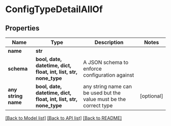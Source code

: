 # ConfigTypeDetailAllOf


## Properties
Name | Type | Description | Notes
------------ | ------------- | ------------- | -------------
**name** | **str** |  | 
**schema** | **bool, date, datetime, dict, float, int, list, str, none_type** | A JSON schema to enforce configuration against | 
**any string name** | **bool, date, datetime, dict, float, int, list, str, none_type** | any string name can be used but the value must be the correct type | [optional]

[[Back to Model list]](../README.md#documentation-for-models) [[Back to API list]](../README.md#documentation-for-api-endpoints) [[Back to README]](../README.md)


